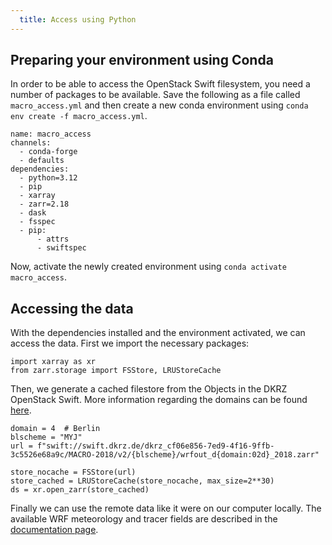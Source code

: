 ```yaml
---
  title: Access using Python
---
```

## Preparing your environment using Conda

In order to be able to access the OpenStack Swift filesystem, you need a number of packages to be available.
Save the following as a file called `macro_access.yml` and then create a new conda environment using `conda env create -f macro_access.yml`.
```
name: macro_access
channels:
  - conda-forge
  - defaults
dependencies:
  - python=3.12
  - pip
  - xarray
  - zarr=2.18
  - dask
  - fsspec
  - pip:
      - attrs
      - swiftspec
```
Now, activate the newly created environment using `conda activate macro_access`.

## Accessing the data

With the dependencies installed and the environment activated, we can access the data.
First we import the necessary packages:
```
import xarray as xr
from zarr.storage import FSStore, LRUStoreCache
```
Then, we generate a cached filestore from the Objects in the DKRZ OpenStack Swift.
More information regarding the domains can be found [here](documentation.md#domain-setup).
```
domain = 4  # Berlin
blscheme = "MYJ"
url = f"swift://swift.dkrz.de/dkrz_cf06e856-7ed9-4f16-9ffb-3c5526e68a9c/MACRO-2018/v2/{blscheme}/wrfout_d{domain:02d}_2018.zarr"

store_nocache = FSStore(url)
store_cached = LRUStoreCache(store_nocache, max_size=2**30)
ds = xr.open_zarr(store_cached)
```
Finally we can use the remote data like it were on our computer locally.
The available WRF meteorology and tracer fields are described in the [documentation page](documentation.md#data-structure).